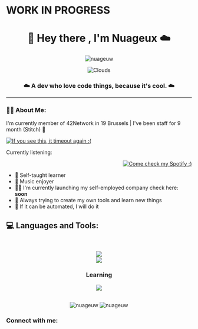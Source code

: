 <h1>WORK IN PROGRESS</h1>
<h1 align="center">👋 Hey there , I'm Nuageux ☁️</h1>
<p align="center"> <img src="https://komarev.com/ghpvc/?username=nuageuw&label=Welcomed%20Clouds&color=0e75b6&style=flat&abbreviated=true" alt="nuageuw" /> </p>

<!-- <img src=https://i.pinimg.com/originals/7e/3f/48/7e3f4890e966db2767510501be4fbb92.gif width="800" heigh="400"><img> -->
<div align="center">

![Clouds](https://github.com/nuageuw/nuageuw/blob/main/assets/clouds.gif)

</div>

<h3 align="center">☁️ A dev who love code things, because it's cool. ☁️</h3>

---

<h3>😶‍🌫️ About Me:</h3>
<div style="flex: 1;">
<p>I'm currently member of 42Network in 19 Brussels | I've been staff for 9 month (Stitch) 🐸</p>
    <a href="https://github.com/nuageuw">
        <img src="https://badge.mediaplus.ma/darkblue/aburnott?1337Badge=off&UM6P=off" alt="If you see this, it timeout again :(" />
    </a>
</div>
<p>Currently listening:</p>
<div align="right">
    <a href="https://open.spotify.com/user/kcwskp9c5halk1e7zdqwy81fx">
        <img src="https://spotify-github-profile.vercel.app/api/view?uid=kcwskp9c5halk1e7zdqwy81fx&cover_image=true&theme=natemoo-re&show_offline=true&background_color=121212&interchange=true&bar_color=0088c2&bar_color_cover=true" alt="Come check my Spotify :)">
    </a>
</div>
<div>

- 🧠 Self-taught learner
- 🎵 Music enjoyer
- 🧑‍💻 I'm currently launching my self-employed company check here: **soon**
- 📝 Always trying to create my own tools and learn new things
- 👀 If it can be automated, I will do it
</div>

<h2 align="left">💻 Languages and Tools:</h2>
<br>
<p align="center">
  <a href="https://skillicons.dev">
    <img src="https://skillicons.dev/icons?i=git,nodejs,npm,github,python,html,js,css,c,cpp,docker,django" /><br>
    <img src="https://skillicons.dev/icons?i=linux,windows,vscode,discord,notion,figma,ps,ae,pr,ai,xd" />
  </a>
</p>
<h3 align="center">Learning</h3>
<p align="center">
    <a href="https://skillicons.dev">
    <img src="https://skillicons.dev/icons?i=mongodb,mysql,aws,nginx" /><br>
  </a>
</p>
<br>
<div align="center">
    <img src="https://github-readme-stats.vercel.app/api?username=nuageuw&show_icons=true&locale=en&theme=tokyonight&line_height=20" alt="nuageuw" />
    <img src="https://github-readme-stats.vercel.app/api/top-langs?username=nuageuw&show_icons=true&locale=en&layout=compact&theme=tokyonight" alt="nuageuw" />
</div>

<h3 align="left">Connect with me:</h3>
<p align="left">
</p>
